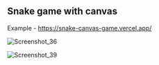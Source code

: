 ## Snake game with canvas

Example - https://snake-canvas-game.vercel.app/

![Screenshot_36](https://github.com/pgabow/snake_canvas_game/assets/43748738/fb332add-1f79-44c5-8fcb-6c1d5b8f99b1)

![Screenshot_39](https://github.com/pgabow/snake_canvas_game/assets/43748738/5f0fae8d-92bd-4d7e-bee6-1e2d01b4b60d)

